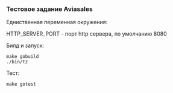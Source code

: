 ### Тестовое задание Aviasales

Едниственная переменная окружения:

HTTP_SERVER_PORT - порт http сервера, по умолчанию 8080

Билд и запуск:
```
make gobuild
./bin/tz
```

Тест:
```
make gotest
```
